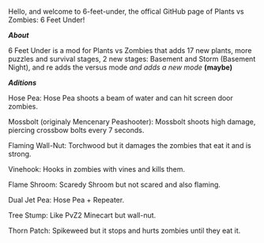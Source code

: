Hello, and welcome to 6-feet-under, the offical GitHub page of Plants vs Zombies: 6 Feet Under!

***About***

6 Feet Under is a mod for Plants vs Zombies that adds 17 new plants, more puzzles and survival stages, 2 new stages: Basement and Storm (Basement Night), and re adds the versus mode *and adds a new mode* **(maybe)** 

***Aditions***

Hose Pea:
Hose Pea shoots a beam of water and can hit screen door zombies.

Mossbolt (originaly Mencenary Peashooter):
Mossbolt shoots high damage, piercing crossbow bolts every 7 seconds.

Flaming Wall-Nut:
Torchwood but it damages the zombies that eat it and is strong.

Vinehook:
Hooks in zombies with vines and kills them.

Flame Shroom:
Scaredy Shroom but not scared and also flaming.

Dual Jet Pea:
Hose Pea + Repeater.

Tree Stump:
Like PvZ2 Minecart but wall-nut.

Thorn Patch:
Spikeweed but it stops and hurts zombies until they eat it.
